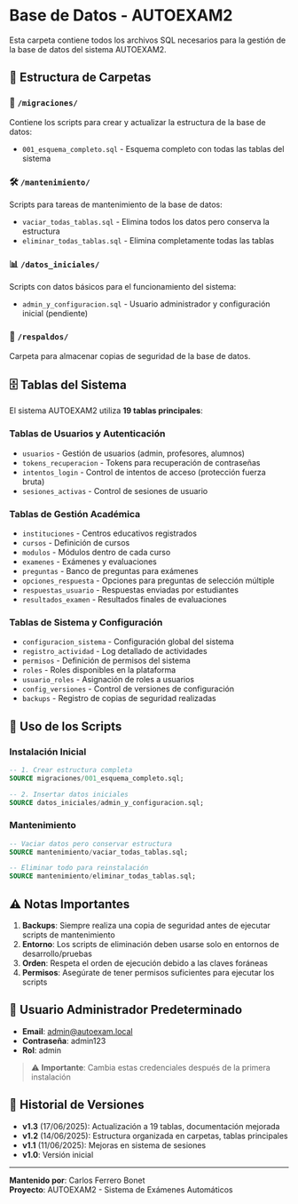 # Base de Datos - AUTOEXAM2

Esta carpeta contiene todos los archivos SQL necesarios para la gestión de la base de datos del sistema AUTOEXAM2.

## 📁 Estructura de Carpetas

### 🔄 `/migraciones/`
Contiene los scripts para crear y actualizar la estructura de la base de datos:
- `001_esquema_completo.sql` - Esquema completo con todas las tablas del sistema

### 🛠️ `/mantenimiento/`
Scripts para tareas de mantenimiento de la base de datos:
- `vaciar_todas_tablas.sql` - Elimina todos los datos pero conserva la estructura
- `eliminar_todas_tablas.sql` - Elimina completamente todas las tablas

### 📊 `/datos_iniciales/`
Scripts con datos básicos para el funcionamiento del sistema:
- `admin_y_configuracion.sql` - Usuario administrador y configuración inicial (pendiente)

### 💾 `/respaldos/`
Carpeta para almacenar copias de seguridad de la base de datos.

## 🗄️ Tablas del Sistema

El sistema AUTOEXAM2 utiliza **19 tablas principales**:

### Tablas de Usuarios y Autenticación
- `usuarios` - Gestión de usuarios (admin, profesores, alumnos)
- `tokens_recuperacion` - Tokens para recuperación de contraseñas
- `intentos_login` - Control de intentos de acceso (protección fuerza bruta)
- `sesiones_activas` - Control de sesiones de usuario

### Tablas de Gestión Académica
- `instituciones` - Centros educativos registrados
- `cursos` - Definición de cursos
- `modulos` - Módulos dentro de cada curso
- `examenes` - Exámenes y evaluaciones
- `preguntas` - Banco de preguntas para exámenes
- `opciones_respuesta` - Opciones para preguntas de selección múltiple
- `respuestas_usuario` - Respuestas enviadas por estudiantes
- `resultados_examen` - Resultados finales de evaluaciones

### Tablas de Sistema y Configuración
- `configuracion_sistema` - Configuración global del sistema
- `registro_actividad` - Log detallado de actividades
- `permisos` - Definición de permisos del sistema
- `roles` - Roles disponibles en la plataforma
- `usuario_roles` - Asignación de roles a usuarios
- `config_versiones` - Control de versiones de configuración
- `backups` - Registro de copias de seguridad realizadas

## 🚀 Uso de los Scripts

### Instalación Inicial
```sql
-- 1. Crear estructura completa
SOURCE migraciones/001_esquema_completo.sql;

-- 2. Insertar datos iniciales
SOURCE datos_iniciales/admin_y_configuracion.sql;
```

### Mantenimiento
```sql
-- Vaciar datos pero conservar estructura
SOURCE mantenimiento/vaciar_todas_tablas.sql;

-- Eliminar todo para reinstalación
SOURCE mantenimiento/eliminar_todas_tablas.sql;
```

## ⚠️ Notas Importantes

1. **Backups**: Siempre realiza una copia de seguridad antes de ejecutar scripts de mantenimiento
2. **Entorno**: Los scripts de eliminación deben usarse solo en entornos de desarrollo/pruebas
3. **Orden**: Respeta el orden de ejecución debido a las claves foráneas
4. **Permisos**: Asegúrate de tener permisos suficientes para ejecutar los scripts

## 🔐 Usuario Administrador Predeterminado

- **Email**: admin@autoexam.local
- **Contraseña**: admin123
- **Rol**: admin

> ⚠️ **Importante**: Cambia estas credenciales después de la primera instalación

## 📝 Historial de Versiones

- **v1.3** (17/06/2025): Actualización a 19 tablas, documentación mejorada
- **v1.2** (14/06/2025): Estructura organizada en carpetas, tablas principales
- **v1.1** (11/06/2025): Mejoras en sistema de sesiones
- **v1.0**: Versión inicial

---
**Mantenido por**: Carlos Ferrero Bonet  
**Proyecto**: AUTOEXAM2 - Sistema de Exámenes Automáticos
